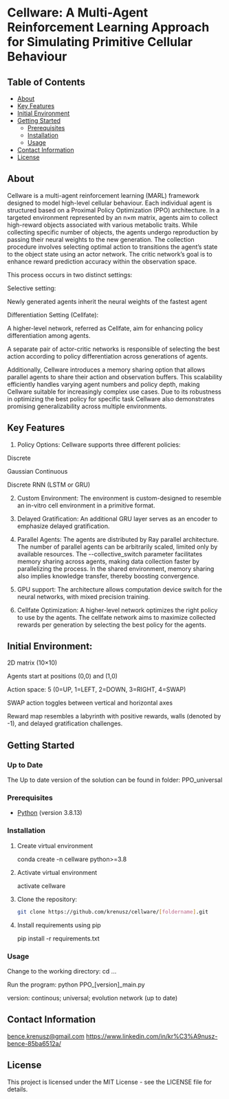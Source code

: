 # Cellware: A Multi-Agent Reinforcement Learning Approach for Simulating Primitive Cellular Behaviour

## Table of Contents

- [About](#about)
- [Key Features](#key_features)
- [Initial Environment](#initial_environment)
- [Getting Started](#getting-started)
  - [Prerequisites](#prerequisites)
  - [Installation](#installation)
  - [Usage](#usage)
- [Contact Information](#contact_information)
- [License](#license)

## About
Cellware is a multi-agent reinforcement learning (MARL) framework designed to model high-level cellular behaviour. Each individual agent is structured based on a Proximal Policy Optimization (PPO) architecture. In a targeted environment represented by an n×m matrix, agents aim to collect high-reward objects associated with various metabolic traits. While collecting specific number of objects, the agents undergo reproduction by passing their neural weights to the new generation. The collection procedure involves selecting optimal action to transitions the agent’s state to the object state using an actor network. The critic network’s goal is to enhance reward prediction accuracy within the observation space. 

 This process occurs in two distinct settings: 

Selective setting: 

Newly generated agents inherit the neural weights of the fastest agent 

Differentiation Setting (Cellfate): 

A higher-level network, referred as Cellfate, aim for enhancing policy differentiation among agents. 

A separate pair of actor-critic networks is responsible of selecting the best action according to policy differentiation across generations of agents. 

Additionally, Cellware introduces a memory sharing option that allows parallel agents to share their action and observation buffers. This scalability efficiently handles varying agent numbers and policy depth, making Cellware suitable for increasingly complex use cases. Due to its robustness in optimizing the best policy for specific task Cellware also demonstrates promising generalizability across multiple environments. 


## Key Features
1. Policy Options: Cellware supports three different policies: 

Discrete 

Gaussian Continuous 

Discrete RNN (LSTM or GRU) 

2. Custom Environment: The environment is custom-designed to resemble an in-vitro cell environment in a primitive format. 

3. Delayed Gratification: An additional GRU layer serves as an encoder to emphasize delayed gratification. 

4. Parallel Agents: The agents are distributed by Ray parallel architecture. The number of parallel agents can be arbitrarily scaled, limited only by available resources. The --collective_switch parameter facilitates memory sharing across agents, making data collection faster by parallelizing the process. In the shared environment, memory sharing also implies knowledge transfer, thereby boosting convergence. 

5. GPU support: The architecture allows computation device switch for the neural networks, with mixed precision training. 

6. Cellfate Optimization: A higher-level network optimizes the right policy to use by the agents. The cellfate network aims to maximize collected rewards per generation by selecting the best policy for the agents.
   
## Initial Environment: 

2D matrix (10×10) 

Agents start at positions (0,0) and (1,0) 

Action space: 5 (0=UP, 1=LEFT, 2=DOWN, 3=RIGHT, 4=SWAP) 

SWAP action toggles between vertical and horizontal axes 

Reward map resembles a labyrinth with positive rewards, walls (denoted by -1), and delayed gratification challenges. 

## Getting Started
### Up to Date
The Up to date version of the solution can be found in folder: PPO_universal
### Prerequisites

- [Python](https://www.python.org/) (version 3.8.13)

### Installation

1. Create virtual environment
   
   conda create -n cellware python>=3.8

3. Activate virtual environment
   
   activate cellware
  
5. Clone the repository:

   ```bash
   git clone https://github.com/krenusz/cellware/[foldername].git
   
6. Install requirements using pip
     
   pip install -r requirements.txt
   
### Usage

Change to the working directory: cd ...

Run the program: python PPO_[version]_main.py

version: continous; universal; evolution network (up to date) 

## Contact Information
bence.krenusz@gmail.com
https://www.linkedin.com/in/kr%C3%A9nusz-bence-85ba6512a/

## License

This project is licensed under the MIT License - see the LICENSE file for details.
